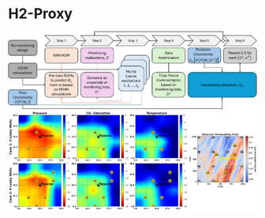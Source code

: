 # H2-Proxy

<p align="center">
  <img src="https://github.com/misaelmmorales/CO2-Monitor-Optim/blob/main/figures/figure3.png" width="1000"/>
  <img src="https://github.com/misaelmmorales/CO2-Monitor-Optim/blob/main/figures/Figure%2010.png" width="1000"/>
</p>


<!-- 
proxy modeling for subsurface H2 storage

256x256x1 SGEMS params: 
(Max, Med, Min) = (100, 50, 25)
(Nugget, Contrib) = (0.01, 0.3)

To-Do:
1) Create (500) 256x256x1 {Kx, $\phi$} Gaussian Fields -> kx from SGEMS, $\phi$ from KZ
2) Create (500) 256x256x1 {Kx, $\phi$} Fluvial fields -> from [MLTrainingImages](https://github.com/misaelmmorales/MLTrainingImages) (slice 2D)
3) Upload individual realizations, col=idx | row=jdx

TensorFlow GPU setup:
Go into Anaconda Navigator and edit condarc settings to include http and https proxy setting
- conda deactivate
- conda create -n deep
- conda install -c conda-forge cudatoolkit=11.2 cudnn=8.1.0
- pip install --proxy http://proxyout.lanl.gov:8080 tensorflow

https://machinelearningmastery.com/develop-your-first-neural-network-with-pytorch-step-by-step/
https://medium.com/swlh/training-deep-neural-networks-on-a-gpu-with-pytorch-11079d89805
https://appsilon.com/visualize-pytorch-neural-networks/
-->

